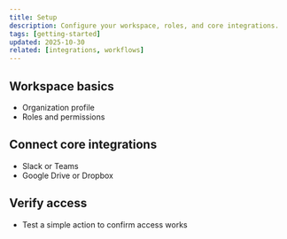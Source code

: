 ```yaml
---
title: Setup
description: Configure your workspace, roles, and core integrations.
tags: [getting-started]
updated: 2025-10-30
related: [integrations, workflows]
---
```


## Workspace basics

- Organization profile
- Roles and permissions

## Connect core integrations

- Slack or Teams
- Google Drive or Dropbox

## Verify access

- Test a simple action to confirm access works
